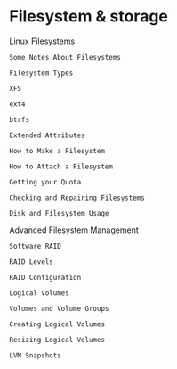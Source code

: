 # Filesystem & storage

Linux Filesystems

    Some Notes About Filesystems

    Filesystem Types

    XFS

    ext4

    btrfs

    Extended Attributes

    How to Make a Filesystem

    How to Attach a Filesystem

    Getting your Quota

    Checking and Repairing Filesystems

    Disk and Filesystem Usage

Advanced Filesystem Management

    Software RAID

    RAID Levels

    RAID Configuration

    Logical Volumes

    Volumes and Volume Groups

    Creating Logical Volumes

    Resizing Logical Volumes

    LVM Snapshots